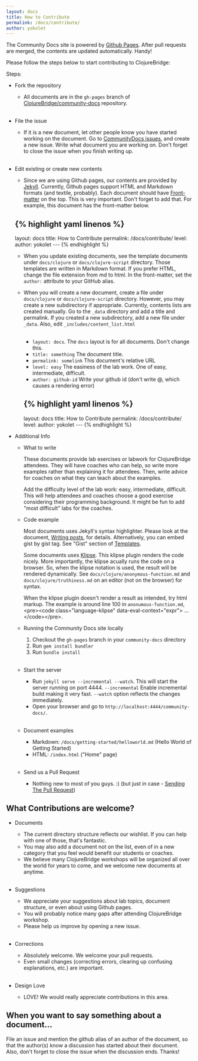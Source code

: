 ```yaml
---
layout: docs
title: How to Contribute
permalink: /docs/contribute/
author: yokolet
---
```


The Community Docs site is powered by [Github Pages](http://pages.github.com/).
After pull requests are merged, the contents are updated automatically. Handy!

Please follow the steps below to start contributing to ClojureBridge:

Steps:

- Fork the repository
  - All documents are in the `gh-pages` branch of [ClojureBridge/community-docs](https://github.com/ClojureBridge/community-docs) repository.<br/><br/>
  
- File the issue
  - If it is a new document, let other people know you have started working on the document.
  Go to [CommunityDocs issues](https://github.com/ClojureBridge/community-docs/issues?page=1&state=open),
  and create a new issue. Write what document you are working on. Don't forget to close the issue
  when you finish writing up.<br/><br/>

- Edit existing or create new contents
  - Since we are using Github pages, our contents are provided by [Jekyll](http://jekyllrb.com/docs/home/). Currently, Github pages support HTML and Markdown formats (and textile, probably). Each document should have [Front-matter](http://jekyllrb.com/docs/frontmatter/) on the top. This is very important. Don't forget to add that. For example, this document has the front-matter below.
  
  {% highlight yaml linenos %}
  ---
  layout: docs
  title: How to Contribute
  permalink: /docs/contribute/
  level: 
  author: yokolet
  --- {% endhighlight %}
	
  - When you update existing documents, see the template documents under `docs/clojure` or `docs/clojure-script` directory. Those templates are written in Markdown format. If you prefer HTML, change the file extension from md to html. In the front-matter, set the `author:` attribute to your GitHub alias.

  - When you will create a new document, create a file under `docs/clojure` or `docs/clojure-script` directory. However, you may create a new subdirectory if appropriate. Currently, contents lists are created manually. Go to the `_data` directory and add a title and permalink. If you created a new subdirectory, add a new file under `_data`. Also, edit `_includes/content_list.html`<br/><br/>

    - `layout: docs`. The `docs` layout is for all documents. Don't change this.
    - `title: something` The document title.
    - `permalink: somelink` This document's relative URL
    - `level: easy` The easiness of the lab work. One of easy, intermediate, difficult.
    - `author: github-id` Write your github id (don't write @, which causes a rendering error)


    {% highlight yaml linenos %}
    ---
    layout: docs
    title: How to Contribute
    permalink: /docs/contribute/
    level: 
    author: yokolet
    --- {% endhighlight %}

- Additional Info

  - What to write

    These documents provide lab exercises or labwork for ClojureBridge attendees. They will have coaches who can help, so write more examples rather than explaining it for attendees. Then, write advice for coaches on what they can teach about the examples.

    Add the difficulty level of the lab work: easy, intermediate, difficult. This will help attendees and coaches choose a good exercise considering their programming background. It might be fun to add "most difficult" labs for the coaches.

  - Code example

    Most documents uses Jekyll's syntax highlighter. Please look at the document, [Writing posts](http://jekyllrb.com/docs/posts/), for details. Alternatively, you can embed gist by gist tag. See "Gist" section of [Templates](http://jekyllrb.com/docs/templates/).

    Some documents uses [Klipse](https://github.com/viebel/klipse). This klipse plugin renders the code nicely. More importantly, the klipse acually runs the code on a browser. So, when the klipse notation is used, the result will be rendered dynamically. See `docs/clojure/anonymous-function.md` and `docs/clojure/truthiness.md` on an editor (not on the browser) for syntax.

    When the klipse plugin doesn't render a result as intended, try html markup. The example is around line 100 in `anonumous-function.md`, &lt;pre&gt;&lt;code class="language-klipse" data-eval-context="expr"&gt; ... &lt;/code&gt;&lt;/pre&gt;.


  - Running the Community Docs site locally

    1. Checkout the `gh-pages` branch in your `community-docs` directory
    2. Run `gem install bundler`
    3. Run `bundle install` <br/><br/>

  - Start the server
  
    - Run `jekyll serve --incremental --watch`. This will start the server running on port 4444. `--incremental` Enable incremental build making it very fast. `--watch` option reflects the changes immediately.
    - Open your browser and go to `http://localhost:4444/community-docs/`. <br/><br/>

  - Document examples

    * Markdown: `/docs/getting-started/helloworld.md` (Hello World of Getting Started)
    * HTML: `/index.html` ("Home" page)<br/><br/>

  - Send us a Pull Request

    - Nothing new to most of you guys. :) (but just in case - [Sending The Pull Request](https://help.github.com/articles/using-pull-requests#sending-the-pull-request))

## What Contributions are welcome?

- Documents

  - The current directory structure reflects our wishlist. If you can help with one of those, that's fantastic.
  - You may also add a document not on the list, even of in a new category that you feel would benefit our students or coaches.
  - We believe many ClojureBridge workshops will be organized all over the world for years to come, and we welcome new documents at anytime.<br/><br/>

- Suggestions

  - We appreciate your suggestions about lab topics, document structure, or even about using Github pages.
  - You will probably notice many gaps after attending ClojureBridge workshop.
  - Please help us improve by opening a new issue.<br/><br/>

- Corrections

  - Absolutely welcome. We welcome your pull requests.
  - Even small changes (correcting errors, clearing up confusing explanations, etc.) are important.<br/><br/>

- Design Love
  - LOVE! We would really appreciate contributions in this area.

## When you want to say something about a document...

File an issue and mention the github alias of an author of the document,
so that the author(s) know a discussion has started about their document.
Also, don't forget to close the issue when the discussion ends. Thanks!
